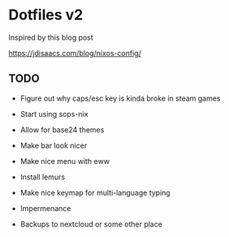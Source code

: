 # Dotfiles v2

Inspired by this blog post

https://jdisaacs.com/blog/nixos-config/

## TODO

- Figure out why caps/esc key is kinda broke in steam games

- Start using sops-nix

- Allow for base24 themes

- Make bar look nicer

- Make nice menu with eww

- Install lemurs

- Make nice keymap for multi-language typing

- Impermenance

- Backups to nextcloud or some other place
